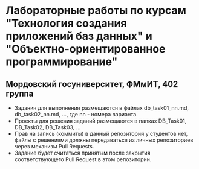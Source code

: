 # Лабораторные работы по курсам "Технология создания приложений баз данных" и "Объектно-ориентированное программирование"
## Мордовский госуниверситет, ФМмИТ, 402 группа

* Задания для выполнения размещаются в файлах db_task01_nn.md, db_task02_nn.md, ..., где nn - номера варианта.
* Проекты для решения заданий размещаются в папках DB_Task01, DB_Task02, DB_Task03, ...
* Прав на запись (коммиты) в данный репозиторий у студентов нет, файлы с решениями должны передаваться из личных репозиториев через механизм Pull Requests.
* Задание будет считаться принятым после закрытия соответствующего Pull Request в этом репозитории.

